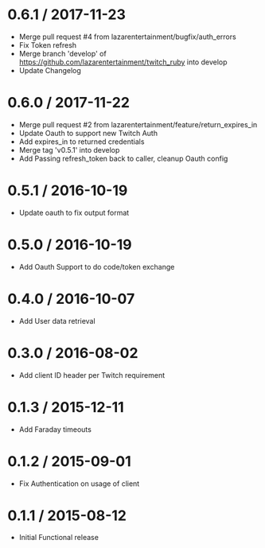 
0.6.1 / 2017-11-23
==================

  * Merge pull request #4 from lazarentertainment/bugfix/auth_errors
  * Fix Token refresh
  * Merge branch 'develop' of https://github.com/lazarentertainment/twitch_ruby into develop
  * Update Changelog

0.6.0 / 2017-11-22
==================

  * Merge pull request #2 from lazarentertainment/feature/return_expires_in
  * Update Oauth to support new Twitch Auth
  * Add expires_in to returned credentials
  * Merge tag 'v0.5.1' into develop
  * Add Passing refresh_token back to caller, cleanup Oauth config

0.5.1 / 2016-10-19
==================

  * Update oauth to fix output format

0.5.0 / 2016-10-19
==================

  * Add Oauth Support to do code/token exchange

0.4.0 / 2016-10-07
==================

  * Add User data retrieval


0.3.0 / 2016-08-02
==================

  * Add client ID header per Twitch requirement

0.1.3 / 2015-12-11
==================

  * Add Faraday timeouts

0.1.2 / 2015-09-01
==================

  * Fix Authentication on usage of client


0.1.1 / 2015-08-12
==================

  * Initial Functional release

